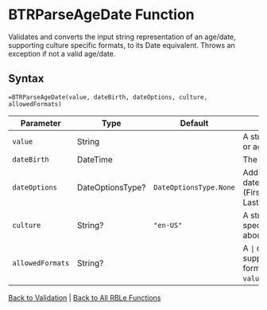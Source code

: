 # BTRParseAgeDate Function

Validates and converts the input string representation of an age/date, supporting culture specific formats, to its Date equivalent.  Throws an exception if not a valid age/date.

## Syntax

```excel
=BTRParseAgeDate(value, dateBirth, dateOptions, culture, allowedFormats)
```

Parameter | Type | Default | Description
---|---|---|---
`value` | String |  | A string that contains a date or age to convert.
`dateBirth` | DateTime |  | The participant's date of birth.
`dateOptions` | DateOptionsType? | `DateOptionsType.None` | Additional options to apply to date (FirstOfMonthOrCoincident=1, LastOfMonthOrCoincident=2).
`culture` | String? | `"en-US"` | A string that supplies culture-specific format information about `value`.
`allowedFormats` | String? |  | A `\|` delimitted string that supplies a list of allowable formats to attempt to parse `value`.

[Back to Validation](Readme.md) | [Back to All RBLe Functions](/RBLe/Readme.md#function-documentation)